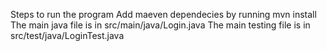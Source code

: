 Steps to run the program
Add maeven dependecies by running mvn install
The main java file is in src/main/java/Login.java
The main testing file is in src/test/java/LoginTest.java